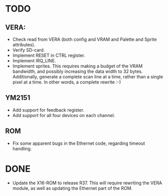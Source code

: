 # TODO

## VERA:
* Check read from VERA (both config and VRAM and Palette and Sprite
  attributes).
* Verify SD-card.
* Implement RESET in CTRL register.
* Implement IRQ\_LINE.
* Implement sprites. This requires making a budget of the VRAM bandwidth, and
  possibly increasing the data width to 32 bytes. Additionally, generate a
  complete scan line at a time, rather than a single pixel at a time. In other
  words, a complete rewrite :-)

## YM2151
* Add support for feedback register.
* Add support for all four devices on each channel.

## ROM
* Fix some apparent bugs in the Ethernet code, regarding timeout handling.

# DONE

* Update the X16-ROM to release R37. This will require rewriting the VERA
  module, as well as updating the Ethernet part of the ROM.
